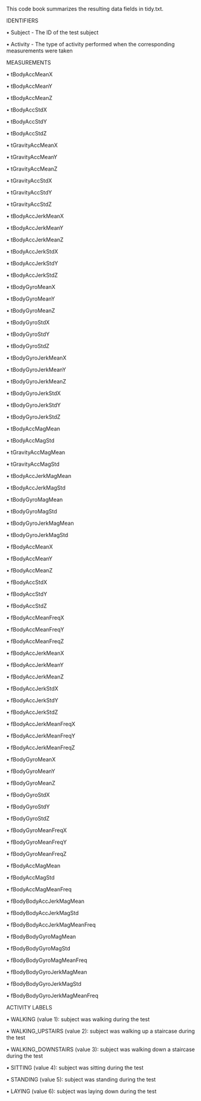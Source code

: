 
This code book summarizes the resulting data fields in tidy.txt.

IDENTIFIERS

•	Subject - The ID of the test subject

•	Activity - The type of activity performed when the corresponding measurements were taken


MEASUREMENTS

•	tBodyAccMeanX

•	tBodyAccMeanY

•	tBodyAccMeanZ

•	tBodyAccStdX

•	tBodyAccStdY

•	tBodyAccStdZ

•	tGravityAccMeanX

•	tGravityAccMeanY

•	tGravityAccMeanZ

•	tGravityAccStdX

•	tGravityAccStdY

•	tGravityAccStdZ

•	tBodyAccJerkMeanX

•	tBodyAccJerkMeanY

•	tBodyAccJerkMeanZ

•	tBodyAccJerkStdX

•	tBodyAccJerkStdY

•	tBodyAccJerkStdZ

•	tBodyGyroMeanX

•	tBodyGyroMeanY

•	tBodyGyroMeanZ

•	tBodyGyroStdX

•	tBodyGyroStdY

•	tBodyGyroStdZ

•	tBodyGyroJerkMeanX

•	tBodyGyroJerkMeanY

•	tBodyGyroJerkMeanZ

•	tBodyGyroJerkStdX

•	tBodyGyroJerkStdY

•	tBodyGyroJerkStdZ

•	tBodyAccMagMean

•	tBodyAccMagStd

•	tGravityAccMagMean

•	tGravityAccMagStd

•	tBodyAccJerkMagMean

•	tBodyAccJerkMagStd

•	tBodyGyroMagMean

•	tBodyGyroMagStd

•	tBodyGyroJerkMagMean

•	tBodyGyroJerkMagStd

•	fBodyAccMeanX

•	fBodyAccMeanY

•	fBodyAccMeanZ

•	fBodyAccStdX

•	fBodyAccStdY

•	fBodyAccStdZ

•	fBodyAccMeanFreqX

•	fBodyAccMeanFreqY

•	fBodyAccMeanFreqZ

•	fBodyAccJerkMeanX

•	fBodyAccJerkMeanY

•	fBodyAccJerkMeanZ

•	fBodyAccJerkStdX

•	fBodyAccJerkStdY

•	fBodyAccJerkStdZ

•	fBodyAccJerkMeanFreqX

•	fBodyAccJerkMeanFreqY

•	fBodyAccJerkMeanFreqZ

•	fBodyGyroMeanX

•	fBodyGyroMeanY

•	fBodyGyroMeanZ

•	fBodyGyroStdX

•	fBodyGyroStdY

•	fBodyGyroStdZ

•	fBodyGyroMeanFreqX

•	fBodyGyroMeanFreqY

•	fBodyGyroMeanFreqZ

•	fBodyAccMagMean

•	fBodyAccMagStd

•	fBodyAccMagMeanFreq

•	fBodyBodyAccJerkMagMean

•	fBodyBodyAccJerkMagStd

•	fBodyBodyAccJerkMagMeanFreq

•	fBodyBodyGyroMagMean

•	fBodyBodyGyroMagStd

•	fBodyBodyGyroMagMeanFreq

•	fBodyBodyGyroJerkMagMean

•	fBodyBodyGyroJerkMagStd

•	fBodyBodyGyroJerkMagMeanFreq



ACTIVITY LABELS

•	WALKING (value 1): subject was walking during the test

•	WALKING_UPSTAIRS (value 2): subject was walking up a staircase during the test

•	WALKING_DOWNSTAIRS (value 3): subject was walking down a staircase during the test

•	SITTING (value 4): subject was sitting during the test

•	STANDING (value 5): subject was standing during the test

•	LAYING (value 6): subject was laying down during the test

